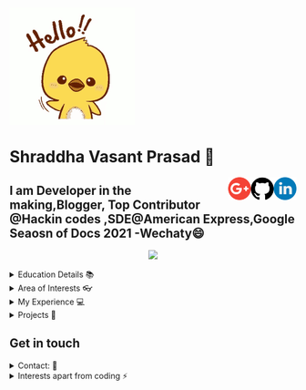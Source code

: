 <img src="https://github.com/shraddhavp/shraddhavp/blob/master/hi.gif" align="center"/>
<h1>Shraddha Vasant Prasad 👋</h1>
<a href="https://www.linkedin.com/in/shraddha-v-prasad/"><img src="https://github.com/shraddhavp/shraddhavp/blob/master/linkedin.png" align="right" width="40" /></a>
<a href="https://github.com/shraddhavp"><img src="https://github.com/shraddhavp/shraddhavp/blob/master/github-logo.png" align="right" width="40" /></a>
<a href="mailto:anitha.shraddha@gmail.com"><img src="https://github.com/shraddhavp/shraddhavp/blob/master/google-plus.png" align="right" width="40" /></a>
<h2> I am Developer in the making,Blogger, Top Contributor @Hackin codes ,SDE@American Express,Google Seaosn of Docs 2021 -Wechaty😄</h2>
<p align="center">
<img src="https://github-readme-stats.vercel.app/api?username=shraddhavp&count_private=true&include_all_commits=true&show_icons=true&title_color=0366d6&icon_color=0366d6&text_color=24292e&bg_color=fff" />
</p>
<details>
<summary>Education Details 📚</summary>
<ul>
  <li>Engineering (Graduated 2020): <a href="https://jssateb.ac.in/">JSS ACADEMY OF TECHNICAL EDUCATION</a></li>
</ul>
</details>

<details>
<summary>Area of Interests 👓 </summary>
<ul>
  <li><a>Skills - Data Structures,Open source development,Javascript,ReactJS </a></li>
  <li><a> Tools - Python, C, C++, Java, Linux-Ubuntu, Git </a></li>
  <li><a> HTML,CSS,Javascript,Bootstrap </a></li>
</ul>
</details>


<details>
	<summary> My Experience  💻</summary>
  <ul>
    <li><a>Summer Research Intern at Computer science and Automation IISC,Bangalore</a></li>
    <li><a>Student Intern at American Express</a></li>
     <li><a>Top Contributor at HakinCodes 2020 and Girlscript Summer of code extended 2020 </a></li>
     </ul>
</details>
<details>
  <summary>  Projects 🔭 </summary>
  <ul>
    <li>OpenCV and Image processing   Based Face detection using IR thermal camera images for Army @IISC,Bangalore </li>
    <li>Automaion of manula tasks and data analytics at AmEx</li>
  </ul>
</details>
<h2>Get in touch </h2>
<details>
  <summary>Contact: 💬</summary>
  <ul>
  <li>Mail  at <a href="mailto: anitha.shraddha@gmail.com">
   anitha.shraddha@gmail.com <br>
  </a></li>
</ul>
</details>
<details>
  <summary>Interests apart from coding ⚡ </summary>
  <ul>
    <li>Classical Hindustani Singer </li>
     <li>Blogging </li>
     <li>Poem Writer -Poet</li>
    </ul>
</details>
